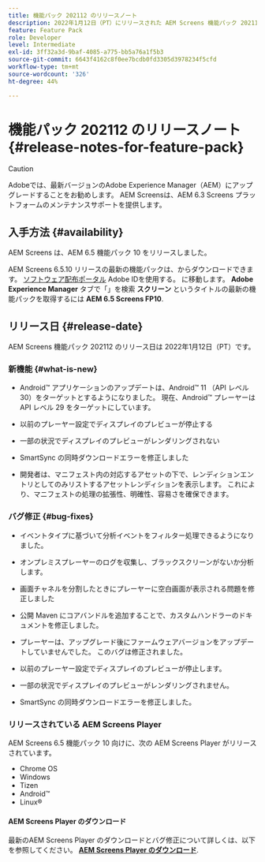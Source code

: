 ```yaml
---
title: 機能パック 202112 のリリースノート
description: 2022年1月12日（PT）にリリースされた AEM Screens 機能パック 202112 について説明します。
feature: Feature Pack
role: Developer
level: Intermediate
exl-id: 3ff32a3d-9baf-4085-a775-bb5a76a1f5b3
source-git-commit: 6643f4162c8f0ee7bcdb0fd3305d3978234f5cfd
workflow-type: tm+mt
source-wordcount: '326'
ht-degree: 44%

---
```


# 機能パック 202112 のリリースノート {#release-notes-for-feature-pack}

>[!CAUTION]
>Adobeでは、最新バージョンのAdobe Experience Manager（AEM）にアップグレードすることをお勧めします。 AEM Screensは、AEM 6.3 Screens プラットフォームのメンテナンスサポートを提供します。

## 入手方法 {#availability}

AEM Screens は、AEM 6.5 機能パック 10 をリリースしました。

AEM Screens 6.5.10 リリースの最新の機能パックは、からダウンロードできます。 [ソフトウェア配布ポータル](https://experience.adobe.com/#/downloads/content/software-distribution/ja/aem.html) Adobe IDを使用する。 に移動します。 **Adobe Experience Manager** タブで「」を検索 **スクリーン** というタイトルの最新の機能パックを取得するには **AEM 6.5 Screens FP10**.

## リリース日 {#release-date}

AEM Screens 機能パック 202112 のリリース日は 2022年1月12日（PT）です。

### 新機能 {#what-is-new}

* Android™ アプリケーションのアップデートは、Android™ 11 （API レベル 30）をターゲットとするようになりました。 現在、Android™ プレーヤーは API レベル 29 をターゲットにしています。

* 以前のプレーヤー設定でディスプレイのプレビューが停止する

* 一部の状況でディスプレイのプレビューがレンダリングされない

* SmartSync の同時ダウンロードエラーを修正しました

* 開発者は、マニフェスト内の対応するアセットの下で、レンディションエントリとしてのみリストするアセットレンディションを表示します。 これにより、マニフェストの処理の拡張性、明確性、容易さを確保できます。

### バグ修正 {#bug-fixes}

* イベントタイプに基づいて分析イベントをフィルター処理できるようになりました。

* オンプレミスプレーヤーのログを収集し、ブラックスクリーンがないか分析します。

* 画面チャネルを分割したときにプレーヤーに空白画面が表示される問題を修正しました

* 公開 Maven にコアバンドルを追加することで、カスタムハンドラーのドキュメントを修正しました。

* プレーヤーは、アップグレード後にファームウェアバージョンをアップデートしていませんでした。 このバグは修正されました。

* 以前のプレーヤー設定でディスプレイのプレビューが停止します。

* 一部の状況でディスプレイのプレビューがレンダリングされません。

* SmartSync の同時ダウンロードエラーを修正しました。

### リリースされている AEM Screens Player

AEM Screens 6.5 機能パック 10 向けに、次の AEM Screens Player がリリースされています。

* Chrome OS
* Windows
* Tizen
* Android™
* Linux®

#### AEM Screens Player のダウンロード

最新のAEM Screens Player のダウンロードとバグ修正について詳しくは、以下を参照してください。 **[AEM Screens Player のダウンロード](https://download.macromedia.com/screens/index.html)**.

